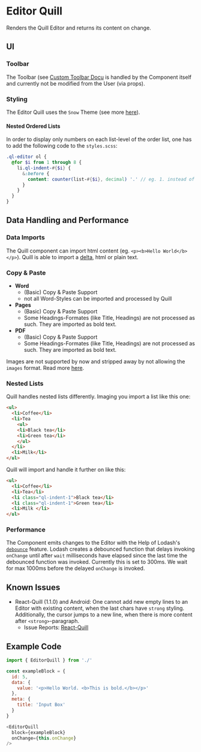 # Editor Quill

Renders the Quill Editor and returns its content on change.

## UI

### Toolbar

The Toolbar (see [Custom Toolbar Docu][1] is handled by the Component itself and
  currently not be modified from the User (via props).

### Styling

The Editor Quill uses the `Snow` Theme (see more [here][2]).

#### Nested Ordered Lists
In order to display only numbers on each list-level of the order list, one has
to add the following code to the `styles.scss`:

```scss
.ql-editor ol {
  @for $i from 1 through 8 {
    li.ql-indent-#{$i} {
      &:before {
        content: counter(list-#{$i}, decimal) '.' // eg. 1. instead of a.
      }
    }
  }
}
```

## Data Handling and Performance

### Data Imports

The Quill component can import html content (eg. `<p><b>Hello World</b></p>`).
Quill is able to import a [delta][3], html or plain text.

### Copy & Paste

- **Word**
  - (Basic) Copy & Paste Support
  - not all Word-Styles can be imported and processed by Quill
- **Pages**
  - (Basic) Copy & Paste Support
  - Some Headings-Formates (like Title, Headings) are not processed as such.
  They are imported as bold text.
- **PDF**
  - (Basic) Copy & Paste Support
  - Some Headings-Formates (like Title, Headings) are not processed as such.
  They are imported as bold text.

Images are not supported by now and stripped away by not allowing the `images`
format. Read more [here][4].

### Nested Lists

Quill handles nested lists differently. Imaging you import a list like this one:

```html
<ul>
  <li>Coffee</li>
  <li>Tea
    <ul>
    <li>Black tea</li>
    <li>Green tea</li>
    </ul>
  </li>
  <li>Milk</li>
</ul>
```

Quill will import and handle it further on like this:

```html
<ul>
  <li>Coffee</li>
  <li>Tea</li>
  <li class="ql-indent-1">Black tea</li>
  <li class="ql-indent-1">Green tea</li>
  <li>Milk </li>
</ul>
```

### Performance

The Component emits changes to the Editor with the Help of Lodash's
[`debounce`][5] feature. Lodash creates a debounced function that delays
invoking `onChange` until after `wait` milliseconds have elapsed since the last
time the debounced function was invoked. Currently this is set to 300ms. We wait
for max 1000ms before the delayed `onChange` is invoked.

## Known Issues

- React-Quill (1.1.0) and Android: One cannot add new empty lines to an Editor
with existing content, when the last chars have `strong` styling. Additionally,
the cursor jumps to a new line, when there is more content after
`<strong>`-paragraph.
  - Issue Reports: [React-Quill][6]

## Example Code

```js
import { EditorQuill } from './'

const exampleBlock = {
  id: 5,
  data: {
    value: '<p>Hello World. <b>This is bold.</b></p>'
  },
  meta: {
    title: 'Input Box'
  }
}

<EditorQuill
  block={exampleBlock}
  onChange={this.onChange}
/>

```

[1]: https://github.com/zenoamaro/react-quill#custom-toolbar
[2]: http://quilljs.com/docs/themes/#snow
[3]: https://github.com/zenoamaro/react-quill#using-deltas
[4]: https://github.com/quilljs/quill/issues/1108
[5]: https://lodash.com/docs/4.17.4#debounce
[6]: https://github.com/zenoamaro/react-quill/issues/282
